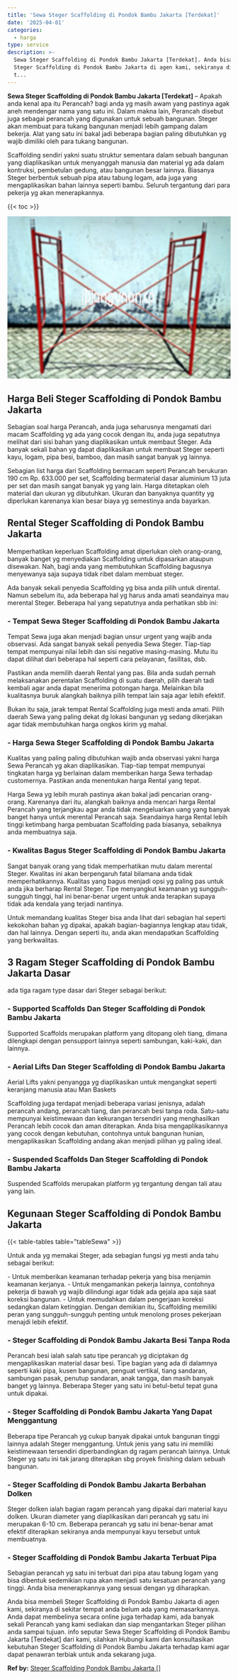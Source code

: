 ```yaml
---
title: 'Sewa Steger Scaffolding di Pondok Bambu Jakarta [Terdekat]'
date: '2025-04-01'
categories:
  - harga
type: service
description: >-
  Sewa Steger Scaffolding di Pondok Bambu Jakarta [Terdekat]. Anda bisa membeli
  Steger Scaffolding di Pondok Bambu Jakarta di agen kami, sekiranya di sekitar
  t...
---
```


**Sewa Steger Scaffolding di Pondok Bambu Jakarta \[Terdekat\]** – Apakah anda kenal apa itu Perancah? bagi anda yg masih awam yang pastinya agak aneh mendengar nama yang satu ini. Dalam makna lain, Perancah disebut juga sebagai perancah yang digunakan untuk sebuah bangunan. Steger akan membuat para tukang bangunan menjadi lebih gampang dalam bekerja. Alat yang satu ini bakal jadi beberapa bagian paling dibutuhkan yg wajib dimiliki oleh para tukang bangunan.

Scaffolding sendiri yakni suatu struktur sementara dalam sebuah bangunan yang diaplikasikan untuk menyanggah manusia dan material yg ada dalam kontruksi, pembetulan gedung, atau bangunan besar lainnya. Biasanya Steger berbentuk sebuah pipa atau tabung logam, ada juga yang mengaplikasikan bahan lainnya seperti bambu. Seluruh tergantung dari para pekerja yg akan menerapkannya.

{{< toc >}}

![Sewa Steger Scaffolding di Pondok Bambu Jakarta [Terdekat]](/images/sewa-scaffolding-steger-01.png)

## Harga Beli Steger Scaffolding di Pondok Bambu Jakarta

Sebagian soal harga Perancah, anda juga seharusnya mengamati dari macam Scaffolding yg ada yang cocok dengan itu, anda juga sepatutnya melihat dari sisi bahan yang diaplikasikan untuk membaut Steger. Ada banyak sekali bahan yg dapat diaplikasikan untuk membuat Steger seperti kayu, logam, pipa besi, bamboo, dan masih sangat banyak yg lainnya.

Sebagian list harga dari Scaffolding bermacam seperti Perancah berukuran 190 cm Rp. 633.000 per set, Scaffolding bermaterial dasar aluminium 13 juta per set dan masih sangat banyak yg yang lain. Harga ditetapkan oleh material dan ukuran yg dibutuhkan. Ukuran dan banyaknya quantity yg diperlukan karenanya kian besar biaya yg semestinya anda bayarkan.

## Rental Steger Scaffolding di Pondok Bambu Jakarta

Memperhatikan keperluan Scaffolding amat diperlukan oleh orang-orang, banyak banget yg menyediakan Scaffolding untuk dipasarkan ataupun disewakan. Nah, bagi anda yang membutuhkan Scaffolding bagusnya menyewanya saja supaya tidak ribet dalam membuat steger.

Ada banyak sekali penyedia Scaffolding yg bisa anda pilih untuk dirental. Namun sebelum itu, ada beberapa hal yg harus anda amati seandainya mau merental Steger. Beberapa hal yang sepatutnya anda perhatikan sbb ini:

### \- Tempat Sewa Steger Scaffolding di Pondok Bambu Jakarta

Tempat Sewa juga akan menjadi bagian unsur urgent yang wajib anda observasi. Ada sangat banyak sekali penyedia Sewa Steger. Tiap-tiap tempat mempunyai nilai lebih dan sisi negative masing-masing. Mutu itu dapat dilihat dari beberapa hal seperti cara pelayanan, fasilitas, dsb.

Pastikan anda memilih daerah Rental yang pas. Bila anda sudah pernah melaksanakan perentalan Scaffolding di suatu daerah, pilih daerah tadi kembali agar anda dapat menerima potongan harga. Melainkan bila kualitasnya buruk alangkah baiknya pilih tempat lain saja agar lebih efektif.

Bukan itu saja, jarak tempat Rental Scaffolding juga mesti anda amati. Pilih daerah Sewa yang paling dekat dg lokasi bangunan yg sedang dikerjakan agar tidak membutuhkan harga ongkos kirim yg mahal.

### \- Harga Sewa Steger Scaffolding di Pondok Bambu Jakarta

Kualitas yang paling paling dibutuhkan wajib anda observasi yakni harga Sewa Perancah yg akan diaplikasikan. Tiap-tiap tempat mempunyai tingkatan harga yg berlainan dalam memberikan harga Sewa terhadap customernya. Pastikan anda menentukan harga Rental yang tepat.

Harga Sewa yg lebih murah pastinya akan bakal jadi pencarian orang-orang. Karenanya dari itu, alangkah baiknya anda mencari harga Rental Perancah yang terjangkau agar anda tidak mengeluarkan uang yang banyak banget hanya untuk merental Perancah saja. Seandainya harga Rental lebih tinggi ketimbang harga pembuatan Scaffolding pada biasanya, sebaiknya anda membuatnya saja.

### \- Kwalitas Bagus Steger Scaffolding di Pondok Bambu Jakarta

Sangat banyak orang yang tidak memperhatikan mutu dalam merental Steger. Kwalitas ini akan berpengaruh fatal bilamana anda tidak memperhatikannya. Kualitas yang bagus menjadi opsi yg paling pas untuk anda jika berharap Rental Steger. Tipe menyangkut keamanan yg sungguh-sungguh tinggi, hal ini benar-benar urgent untuk anda terapkan supaya tidak ada kendala yang terjadi nantinya.

Untuk memandang kualitas Steger bisa anda lihat dari sebagian hal seperti kekokohan bahan yg dipakai, apakah bagian-bagiannya lengkap atau tidak, dan hal lainnya. Dengan seperti itu, anda akan mendapatkan Scaffolding yang berkwalitas.

## 3 Ragam Steger Scaffolding di Pondok Bambu Jakarta Dasar

ada tiga ragam type dasar dari Steger sebagai berikut:

### \- Supported Scaffolds Dan Steger Scaffolding di Pondok Bambu Jakarta

Supported Scaffolds merupakan platform yang ditopang oleh tiang, dimana dilengkapi dengan pensupport lainnya seperti sambungan, kaki-kaki, dan lainnya.

### \- Aerial Lifts Dan Steger Scaffolding di Pondok Bambu Jakarta

Aerial Lifts yakni penyangga yg diaplikasikan untuk mengangkat seperti keranjang manusia atau Man Baskets

Scaffolding juga terdapat menjadi beberapa variasi jenisnya, adalah perancah andang, perancah tiang, dan perancah besi tanpa roda. Satu-satu mempunyai keistimewaan dan kekurangan tersendiri yang menghasilkan Perancah lebih cocok dan aman diterapkan. Anda bisa mengaplikasikannya yang cocok dengan kebutuhan, contohnya untuk bangunan hunian, mengaplikasikan Scaffolding andang akan menjadi pilihan yg paling ideal.

### \- Suspended Scaffolds Dan Steger Scaffolding di Pondok Bambu Jakarta

Suspended Scaffolds merupakan platform yg tergantung dengan tali atau yang lain.

## Kegunaan Steger Scaffolding di Pondok Bambu Jakarta

{{< table-tables table="tableSewa" >}}

Untuk anda yg memakai Steger, ada sebagian fungsi yg mesti anda tahu sebagai berikut:

\- Untuk memberikan keamanan terhadap pekerja yang bisa menjamin keamanan kerjanya. - Untuk mengamankan pekerja lainnya, contohnya pekerja di bawah yg wajib dilindungi agar tidak ada gejala apa saja saat koreksi bangunan. - Untuk memudahkan dalam pengerjaan koreksi sedangkan dalam ketinggian. Dengan demikian itu, Scaffolding memiliki peran yang sungguh-sungguh penting untuk menolong proses pekerjaan menajdi lebih efektif.

### \- Steger Scaffolding di Pondok Bambu Jakarta Besi Tanpa Roda

Perancah besi ialah salah satu tipe perancah yg diciptakan dg mengaplikasikan material dasar besi. Tipe bagian yang ada di dalamnya seperti kaki pipa, kusen bangunan, penguat vertikal, tiang sandaran, sambungan pasak, penutup sandaran, anak tangga, dan masih banyak banget yg lainnya. Beberapa Steger yang satu ini betul-betul tepat guna untuk dipakai.

### \- Steger Scaffolding di Pondok Bambu Jakarta Yang Dapat Menggantung

Beberapa tipe Perancah yg cukup banyak dipakai untuk bangunan tinggi lainnya adalah Steger menggantung. Untuk jenis yang satu ini memiliki keistimewaan tersendiri diperbandingkan dg ragam perancah lainnya. Untuk Steger yg satu ini tak jarang diterapkan sbg proyek finishing dalam sebuah bangunan.

### \- Steger Scaffolding di Pondok Bambu Jakarta Berbahan Dolken

Steger dolken ialah bagian ragam perancah yang dipakai dari material kayu dolken. Ukuran diameter yang diaplikasikan dari perancah yg satu ini merupakan 6-10 cm. Beberapa perancah yg satu ini benar-benar amat efektif diterapkan sekiranya anda mempunyai kayu tersebut untuk membuatnya.

### \- Steger Scaffolding di Pondok Bambu Jakarta Terbuat Pipa

Sebagian perancah yg satu ini terbuat dari pipa atau tabung logam yang bisa dibentuk sedemikian rupa akan menjadi satu kesatuan perancah yang tinggi. Anda bisa menerapkannya yang sesuai dengan yg diharapkan.

Anda bisa membeli Steger Scaffolding di Pondok Bambu Jakarta di agen kami, sekiranya di sekitar tempat anda belum ada yang memasarkannya. Anda dapat membelinya secara online juga terhadap kami, ada banyak sekali Perancah yang kami sediakan dan siap mengantarkan Steger pilihan anda sampai tujuan. info seputar Sewa Steger Scaffolding di Pondok Bambu Jakarta \[Terdekat\] dari kami, silahkan Hubungi kami dan konsultasikan kebutuhan Steger Scaffolding di Pondok Bambu Jakarta terhadap kami agar dapat penawran terbiak untuk anda sekarang juga.

**Ref by:** [Steger Scaffolding Pondok Bambu Jakarta []](https://id.wikipedia.org/wiki/Steger)
